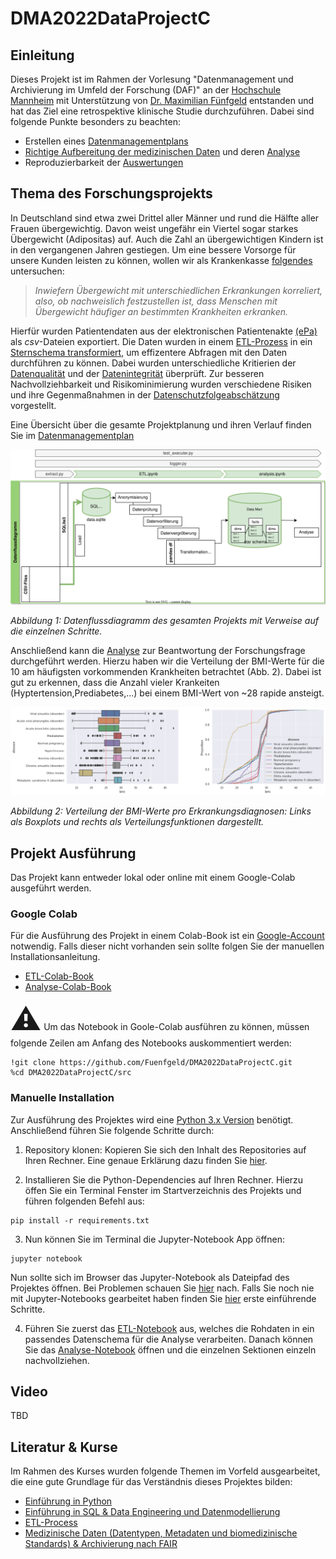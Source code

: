 # DMA2022DataProjectC

## Einleitung

Dieses Projekt ist im Rahmen der Vorlesung "Datenmanagement und Archivierung im Umfeld der Forschung (DAF)" an der [Hochschule Mannheim](https://www.hs-mannheim.de/) mit Unterstützung von [Dr. Maximilian Fünfgeld](https://lu.linkedin.com/in/fuenfgeld?original_referer=https%3A%2F%2Fwww.google.com%2F) entstanden und hat das Ziel eine retrospektive klinische Studie durchzuführen. Dabei sind folgende Punkte besonders zu beachten:

* Erstellen eines [Datenmanagementplans](https://github.com/Fuenfgeld/DMA2022DataProjectC/wiki/Datenmanagementplan)
* [Richtige Aufbereitung der medizinischen Daten](https://github.com/Fuenfgeld/DMA2022DataProjectC/wiki/Datenvorverarbeitung) und deren [Analyse](https://github.com/Fuenfgeld/DMA2022DataProjectC/wiki/Analyse)
* Reproduzierbarkeit der [Auswertungen](./src)

## Thema des Forschungsprojekts

In Deutschland sind etwa zwei Drittel aller Männer und rund die Hälfte aller Frauen übergewichtig. Davon weist ungefähr ein Viertel sogar starkes Übergewicht (Adipositas) auf. Auch die Zahl an übergewichtigen Kindern ist in den vergangenen Jahren gestiegen. Um eine bessere Vorsorge für unsere Kunden leisten zu können, wollen wir als Krankenkasse [folgendes](https://github.com/Fuenfgeld/DMA2022DataProjectC/wiki) untersuchen: 
> _Inwiefern Übergewicht mit unterschiedlichen Erkrankungen korreliert, also, ob nachweislich festzustellen ist, dass Menschen mit Übergewicht häufiger an     bestimmten Krankheiten erkranken._

Hierfür wurden Patientendaten aus der elektronischen Patientenakte [(ePa)](https://www.bundesgesundheitsministerium.de/elektronische-patientenakte.html) als _csv_-Dateien exportiert. Die Daten wurden in einem [ETL-Prozess](https://github.com/Fuenfgeld/DMA2022DataProjectC/wiki/Datenvorverarbeitung) in ein [Sternschema transformiert](https://github.com/Fuenfgeld/DMA2022DataProjectC/wiki/Mappingtabellen), um effizentere Abfragen mit den Daten durchführen zu können. Dabei wurden unterschiedliche Kritierien der [Datenqualität](https://github.com/Fuenfgeld/DMA2022DataProjectC/wiki/Datenqualit%C3%A4t) und der [Datenintegrität](https://github.com/Fuenfgeld/DMA2022DataProjectC/wiki/Datenintegrit%C3%A4t) überprüft.
Zur besseren Nachvollziehbarkeit und Risikominimierung wurden verschiedene Risiken und ihre Gegenmaßnahmen in der [Datenschutzfolgeabschätzung](https://github.com/Fuenfgeld/DMA2022DataProjectC/wiki/Datenschutzfolgeabsch%C3%A4tzung) vorgestellt.

Eine Übersicht über die gesamte Projektplanung und ihren Verlauf finden Sie im [Datenmanagementplan](https://github.com/Fuenfgeld/DMA2022DataProjectC/wiki/Datenmanagementplan)

![Datenflussdiagramm](https://raw.githubusercontent.com/Fuenfgeld/DMA2022DataProjectC/main/images/Datenflussdiagramm.svg)

_Abbildung 1: Datenflussdiagramm des gesamten Projekts mit Verweise auf die einzelnen Schritte._

Anschließend kann die [Analyse](https://github.com/Fuenfgeld/DMA2022DataProjectC/wiki/Analyse) zur Beantwortung der Forschungsfrage durchgeführt werden. Hierzu haben wir die Verteilung der BMI-Werte für die 10 am häufigsten vorkommenden Krankheiten betrachtet (Abb. 2). Dabei ist gut zu erkennen, dass die Anzahl vieler Krankeiten (Hyptertension,Prediabetes,...) bei einem BMI-Wert von ~28 rapide ansteigt. 

![AnalyseDiagramm](https://raw.githubusercontent.com/Fuenfgeld/DMA2022DataProjectC/main/images/distribution.svg)

_Abbildung 2: Verteilung der BMI-Werte pro Erkrankungsdiagnosen: Links als Boxplots und rechts als Verteilungsfunktionen dargestellt._


## Projekt Ausführung

Das Projekt kann entweder lokal oder online mit einem Google-Colab ausgeführt werden. 

### Google Colab

Für die Ausführung des Projekt in einem Colab-Book ist ein [Google-Account](https://support.google.com/accounts/answer/27441?hl=de) notwendig. Falls dieser nicht vorhanden sein sollte folgen Sie der manuellen Installationsanleitung. 

* [ETL-Colab-Book](https://colab.research.google.com/github/Fuenfgeld/DMA2022DataProjectC/blob/main/src/ETL.ipynb)
* [Analyse-Colab-Book](https://colab.research.google.com/github/Fuenfgeld/DMA2022DataProjectC/blob/main/src/analysis.ipynb)

<font size="8">**⚠**</font> Um das Notebook in Goole-Colab ausführen zu können, müssen folgende Zeilen am Anfang des Notebooks auskommentiert werden:

```
!git clone https://github.com/Fuenfgeld/DMA2022DataProjectC.git
%cd DMA2022DataProjectC/src
```

### Manuelle Installation

Zur Ausführung des Projektes wird eine [Python 3.x Version](https://www.python.org/downloads/) benötigt. Anschließend führen Sie folgende Schritte durch:

1. Repository klonen: Kopieren Sie sich den Inhalt des Repositories auf Ihren Rechner. Eine genaue Erklärung dazu finden Sie [hier](https://docs.github.com/en/repositories/creating-and-managing-repositories/cloning-a-repository).

2. Installieren Sie die Python-Dependencies auf Ihren Rechner. Hierzu öffen Sie ein Terminal Fenster im Startverzeichnis des Projekts und führen folgenden Befehl aus:

```
pip install -r requirements.txt
```

3. Nun können Sie im Terminal die Jupyter-Notebook App öffnen:

```
jupyter notebook
```

Nun sollte sich im Browser das Jupyter-Notebook als Dateipfad des Projektes öffnen. Bei Problemen schauen Sie [hier](https://jupyter-notebook-beginner-guide.readthedocs.io/en/latest/execute.html) nach. Falls Sie noch nie mit Jupyter-Notebooks gearbeitet haben finden Sie [hier](https://www.dataquest.io/blog/jupyter-notebook-tutorial/) erste einführende Schritte.

4. Führen Sie zuerst das [ETL-Notebook](./src/ETL.ipynb) aus, welches die Rohdaten in ein passendes Datenschema für die Analyse verarbeiten. Danach können Sie das [Analyse-Notebook](./src/analysis.ipynb) öffnen und die einzelnen Sektionen einzeln nachvollziehen. 

## Video

TBD

## Literatur & Kurse

Im Rahmen des Kurses wurden folgende Themen im Vorfeld ausgearbeitet, die eine gute Grundlage für das Verständnis dieses Projektes bilden:

* [Einführung in Python](https://www.python-lernen.de/)
* [Einführung in SQL & Data Engineering und Datenmodellierung](https://github.com/Fuenfgeld/2022TeamBDataEngineeringBC)
* [ETL-Process](https://github.com/Fuenfgeld/2022TeamADataEngineeringBC)
* [Medizinische Daten (Datentypen, Metadaten und biomedizinische Standards) & Archivierung nach FAIR](https://github.com/Fuenfgeld/2022TeamADataManagementBC)
